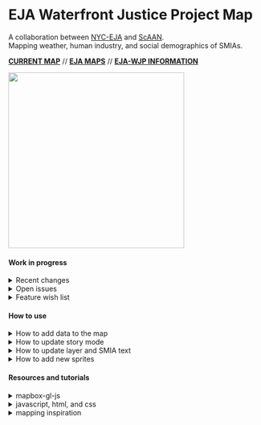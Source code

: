 # EJA Waterfront Justice Project Map
A collaboration between [NYC-EJA](http://www.nyc-eja.org/) and [ScAAN](http://scaan.net/).   
Mapping weather, human industry, and social demographics of SMIAs.    

[**CURRENT MAP**](http://scaan.net/waterfrontmap/) //
[**EJA MAPS**](http://www.tandfonline.com/doi/full/10.1080/13549839.2014.949644?scroll=top&needAccess=true) //
[**EJA-WJP INFORMATION**](http://www.nyc-eja.org/campaigns/waterfront-justice-project/)   
   
   
<img src="https://github.com/ScAAN/waterfrontmap/blob/master/Assets/images/demo.gif" width="350" height="350">

#### Work in progress
<details><summary>Recent changes</summary>
   
- [x] (10/5) Visuals and explore fix -Maija
- [x] (9/30) Various bugfixes -Maija    
- [x] (9/30) Heat Vulnerability Index and legend automation -Maija     
- [x] (9/22) New markers and general story updates -Maija   

</details>

<details><summary>Open issues</summary>

- [ ] Change data names to be the same in vector data
- [ ] Turn clustering off in vector data (symbols don't display at low zoom)
- [ ] There is some kind of typo in vector data causing `Error at Actor.recieve`
- [ ] Update all sources (double-check sources, re-download and re-process data)

</details>

<details><summary>Feature wish list</summary>  

- [ ] Make python script executable (see [this](https://medium.com/dreamcatcher-its-blog/making-an-stand-alone-executable-from-a-python-script-using-pyinstaller-d1df9170e263) to make the executeable and [this](https://stackoverflow.com/questions/47692213/reducing-size-of-pyinstaller-exe) to reduce the size)  
- [ ] Pay for icons ([here](https://thenounproject.com/coquet_adrien/))   
- [ ] Automate data conversion to vector   
- [ ] New data ([Future High Tide With sea level rise](https://www1.nyc.gov/site/planning/data-maps/open-data.page#waterfront), [FEMA flood insurance](http://www.region2coastal.com/view-flood-maps-data/view-preliminary-flood-map-data/), post irene flooding, sandy impacted zones, manufacturing zoning districts (1-3), total population)   
- [ ] [Comment any extra ideas here](https://docs.google.com/document/d/1FwlZTbRV0J3WiBpiMt1InUbtlwiGd-douNtTXKUXKMo/edit)

</details>

#### How to use
<details><summary> How to add data to the map </summary>
   
A very bare bones guide which assumes some familiarity with mapbox and python.   
1. Convert data to geojson  
2. Validate your geojson (i.e. [mapshaper](https://mapshaper.org/) or something similar)  
3. Take a look at your data with python and do preprocessing or select and existing property in your dataset (i.e. `Perc_POC_P003009`). You can see an example of such a script in `WFM_datahists.ipynb`.   
4. Go to `waterfrontmap.js` and add your geojson as a new source. Alternatively, ask Billy to add your geojson to the vector data. In order to [improve performance](https://www.mapbox.com/help/mapbox-gl-js-performance/), datasets are eventually combined into a single vector tileset using [tippecanoe](https://github.com/mapbox/tippecanoe) which is uploaded to billbrod's mapbox account. This tileset (`data.mbtiles`) can be viewed with [mbview](https://github.com/mapbox/mbview). If you have tippecanoe on your computer, you can use the script at `Processing/tippecanoe.sh` to combine the geojsons into a single vector tileset. Unfortunately, uploading cannot be easily automated, so the person who controls the mapbox account will have to do so.
5. Go to `waterfrontmap.js` and add a new layer with `map.addLayer`, there are different types of layer such as [fill](https://www.mapbox.com/mapbox-gl-js/style-spec/#layers-fill) or [symbol](https://www.mapbox.com/mapbox-gl-js/style-spec/#layers-symbol) which you can use. Most layers we use will be fill. Set the source as the source as the one made in step 4.   
6. Add the name and information of your layer in `layer_text.csv`. See the already filled out fields for how to fill this out.   
7. If your layer is just filled colors you can add legend information to `legend_text.csv` (each line of text goes in entry, and each corresponding color goes in color). Otherwise you'll have to make the legend yourself in HTML and add an if statement for it (see the bulk storage layer as an example). Make sure that the `legend` field in `layer_text.csv` matches the name you use in `legend_text.csv`.   
8. Run `text_conversion_small.py` to turn these csv into a json file   
9. Push to github to update the text     
10. That should be it! But it probably won't be. Common issues are in the geojson geography and data typing.



</details>

<details><summary> How to update story mode </summary>
   
We now have a story mode. This works by reading in the information stored in the csv file `Processing\Text\story_text.csv`, converting it to a json file (`Processing\Text\story_text.json`) which is then hosted on github and read. To use this:    

1. Enter your story into `story_text.csv`, each line is a page, with the specified SMIA (`pageSMIA`), layer (`pageLayer`), title (`pageTitle`), and description text (`pageText`). Please be careful to put exact layer names in the layer field, and specify SMIA's with a number from 0-7 where 0 is a zoomed out view of all the SMIAs.   
2. Save this csv, make sure it is in `Processing\Text\` and it is a normal csv   
3. Run `Processing\text_conversion_small.py`   
4. Push changes to github or upload `story_text.json` manually   
5. Wait for the raw file to refresh (~5 minutes)   
6. Finished! Of course, if there are any typos in the layer names or SMIA numbers in your csv file, strange things might start to happen. Make sure to always check for typos. The most common one is a typo in the layer names which are case sensitive.    

</details>

<details><summary> How to update layer and SMIA text</summary>
   
Information text for layers and SMIAs is now updated through `Processing\Text\general_text.json`. Update this json by editing `Processing\Text\layer_text.csv` and `Processing\Text\smia_text.csv` and converting with `Processing\text_conversion_small.py`. To use this:

1. To control layer information: enter your layer info into `layer_text.csv`, each line is a layer with a layer id (`id`), legend id (`legend`), description text (`text`), and source text (`source`)  
2. To control SMIA information: using `smia_text.csv` enter the smia name (`name`), number (`number`) and hover box description (`description`)   
3. Save these csvs, make sure they are in `Processing\Text\`  
4. Run `Processing\text_conversion_small.py`   
5. Push changes to github or upload `general_text.json` manually   
6. Wait for the raw file to refresh (~5 minutes)   
7. Finished! As with the story, make sure to check for typos.   

</details>

<details><summary> How to add new sprites</summary>
   
Sprites are icons and patterns used by mapbox, but mapbox only has a limited catalogue of built in sprites. To add new sprites we make a custom mapbox style (we currently use [light v8](https://github.com/jingsam/mapbox-gl-styles/blob/master/Light.json)), and point it at a [custom spritesheet](https://raw.githubusercontent.com/ScAAN/waterfrontmap/master/Assets/sprite), which is a json file containing information about each sprite.   


1. You can download creative commons-licensed icons at [Noun Project](https://thenounproject.com/) if you credit them properly. Or make your own in [Inkscape](https://inkscape.org/en/).   
2. Recolor or resize your icons in Inkscape as needed.   
3. Once you have some icons, add them to the `all_sprites` folder , they must be SVGs (normal NOT inkscape SVG)   
3. Download [`spritezero-cli`](https://github.com/mapbox/spritezero-cli) or some form of [`spritezero`](https://github.com/mapbox/spritezero)   
4. Run `spritezero sprite` and `spritezero sprite@2x` in the directory above `all_sprites` to make sprite sheets. We need both a normal and an `@2x` version for high DPI monitors.   
5. This will create some files: `sprite.png`, `sprite.json`, `sprite@2x.png`, and `sprite@2x.json`. Push these to github. After it updates your new sprites will be available.


</details>

#### Resources and tutorials
<details><summary>mapbox-gl-js</summary>

- [choropleth tutorial](https://www.mapbox.com/help/choropleth-studio-gl-pt-1/)   
- [mapbox-gl-js API](https://www.mapbox.com/mapbox-gl-js/api/)   
- [mapbox-gl-geocoder](https://www.mapbox.com/mapbox-gl-js/example/mapbox-gl-geocoder/)   
- [attaching geocoder to DOM nodes](https://bl.ocks.org/tristen/a09627f01d3a3bc54139d52a5eb01386)   
- [mapbox camera](https://www.mapbox.com/help/how-web-apps-work/#the-camera)   
- [style specification](https://www.mapbox.com/mapbox-gl-js/style-spec/)   
- [exporting python data as geojson](https://geoffboeing.com/2015/10/exporting-python-data-geojson/)   
- [converting to geojson with R](https://blog.exploratory.io/creating-geojson-out-of-shapefile-in-r-40bc0005857d)   

</details>
<details><summary>javascript, html, and css</summary>

- [tabbed browsing](https://www.w3schools.com/howto/howto_js_tabs.asp)    
- [working with JSON](https://developer.mozilla.org/en-US/docs/Learn/JavaScript/Objects/JSON)

</details>

<details><summary>mapping inspiration</summary>

- [#BagItNYC](http://bagitnyc.org/)
- [Manhattan Population Explorer](https://manpopex.us/)   


</details>
